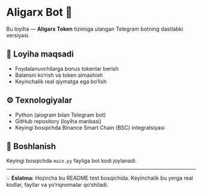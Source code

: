 # Aligarx Bot 🤖

Bu loyiha — **Aligarx Token** tizimiga ulangan Telegram botning dastlabki versiyasi.

## 🧩 Loyiha maqsadi
- Foydalanuvchilarga bonus tokenlar berish  
- Balansni ko‘rish va token almashish  
- Keyinchalik real qiymatga ega bo‘lish

## ⚙️ Texnologiyalar
- Python (aiogram bilan Telegram bot)
- GitHub repository (loyiha manbasi)
- Keyingi bosqichda Binance Smart Chain (BSC) integratsiyasi

## 🚀 Boshlanish
Keyingi bosqichda `main.py` fayliga bot kodi joylanadi.

---

💡 **Eslatma:** Hozircha bu README test bosqichida. Keyinchalik bu yerga real kodlar, fayllar va yo‘riqnomalar qo‘shiladi.
